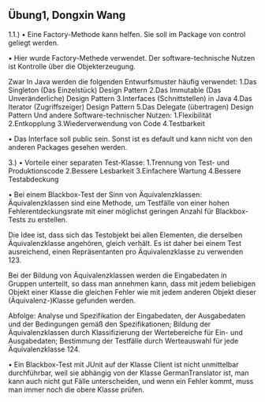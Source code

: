 ## Übung1, Dongxin Wang
1.1.)
• Eine Factory-Methode kann helfen. Sie soll im Package von control geliegt werden.

• Hier wurde Factory-Methede verwendet. Der software-technische Nutzen ist Kontrolle über die Objekterzeugung.

Zwar In Java werden die folgenden Entwurfsmuster häufig verwendet:
1.Das Singleton (Das Einzelstück) Design Pattern
2.Das Immutable (Das Unveränderliche) Design Pattern
3.Interfaces (Schnittstellen) in Java
4.Das Iterator (Zugriffszeiger) Design Pattern
5.Das Delegate (übertragen) Design Pattern
Und andere Software-technischer Nutzen:
1.Flexibilität
2.Entkopplung
3.Wiederverwendung von Code
4.Testbarkeit

• Das Interface soll public sein. Sonst ist es default und kann nicht von den anderen Packages gesehen werden.

3.)
• Vorteile einer separaten Test-Klasse:
1.Trennung von Test- und Produktionscode
2.Bessere Lesbarkeit
3.Einfachere Wartung
4.Bessere Testabdeckung

• Bei einem Blackbox-Test der Sinn von Äquivalenzklassen:
Äquivalenzklassen sind eine Methode, um Testfälle von einer hohen Fehlerentdeckungsrate mit einer möglichst geringen Anzahl für Blackbox-Tests zu erstellen.

Die Idee ist, dass sich das Testobjekt bei allen Elementen, die derselben Äquivalenzklasse angehören, gleich verhält. Es ist daher bei einem Test ausreichend, einen Repräsentanten pro Äquivalenzklasse zu verwenden 123.

Bei der Bildung von Äquivalenzklassen werden die Eingabedaten in Gruppen unterteilt, so dass man annehmen kann, dass mit jedem beliebigen Objekt einer Klasse die gleichen Fehler wie mit jedem anderen Objekt dieser (Äquivalenz-)Klasse gefunden werden.

Abfolge: Analyse und Spezifikation der Eingabedaten, der Ausgabedaten und der Bedingungen gemäß den Spezifikationen; Bildung der Äquivalenzklassen durch Klassifizierung der Wertebereiche für Ein- und Ausgabedaten; Bestimmung der Testfälle durch Werteauswahl für jede Äquivalenzklasse 124.

• Ein Blackbox-Test mit JUnit auf der Klasse Client ist nicht unmittelbar durchführbar,
weil sie abhängig von der Klasse GermanTranslator ist, man kann auch nicht gut Fälle unterscheiden,
und wenn ein Fehler kommt, muss man immer noch die obere Klasse prüfen.
